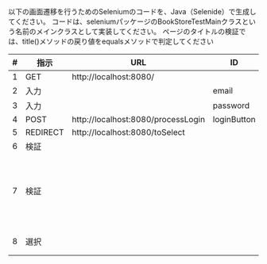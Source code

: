 以下の画面遷移を行うためのSeleniumのコードを、Java（Selenide）で生成してください。
コードは、seleniumパッケージのBookStoreTestMainクラスという名前のメインクラスとして実装してください。
ページのタイトルの検証では、title()メソッドの戻り値をequalsメソッドで判定してください

|#|指示|URL|ID|場所|名前|値|
|--|--|--|--|--|--|--|
|1|GET|http://localhost:8080/|||||
|2|入力||email|||alice@gmail.com|
|3|入力||password|||password|
|4|POST|http://localhost:8080/processLogin|loginButton||||
|5|REDIRECT|http://localhost:8080/toSelect|||||
|6|検証|||title()||BookSelectPage|
|7|検証|||テーブルの2行目の1列目||Java SEディープダイブ|
|8|選択|||ボタン|bookId|2|


